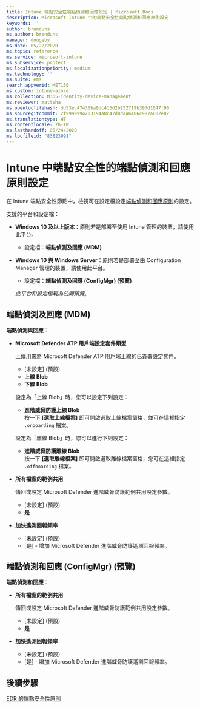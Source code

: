 ```yaml
---
title: Intune 端點安全性端點偵測和回應設定 | Microsoft Docs
description: Microsoft Intune 中的端點安全性端點偵測和回應原則設定
keywords: ''
author: brenduns
ms.author: brenduns
manager: dougeby
ms.date: 05/22/2020
ms.topic: reference
ms.service: microsoft-intune
ms.subservice: protect
ms.localizationpriority: medium
ms.technology: ''
ms.suite: ems
search.appverid: MET150
ms.custom: intune-azure
ms.collection: M365-identity-device-management
ms.reviewer: mattsha
ms.openlocfilehash: dd53ec47435ba9dc416d2b152719b393d1647f90
ms.sourcegitcommit: 2f9999994203194a8c47d8daa6406c987a002e02
ms.translationtype: HT
ms.contentlocale: zh-TW
ms.lasthandoff: 05/24/2020
ms.locfileid: "83823991"
---
```

# <a name="endpoint-detection-and-response-policy-settings-for-endpoint-security-in-intune"></a>Intune 中端點安全性的端點偵測和回應原則設定

在 Intune 端點安全性節點中，檢視可在設定檔設定[端點偵測和回應原則](../protect/endpoint-security-edr-policy.md)的設定。

支援的平台和設定檔：

- **Windows 10 及以上版本**：原則若是部署至使用 Intune 管理的裝置，請使用此平台。
  - 設定檔：**端點偵測及回應 (MDM)**

- **Windows 10 與 Windows Server**：原則若是部署至由 Configuration Manager 管理的裝置，請使用此平台。
  - 設定檔：**端點偵測及回應 (ConfigMgr) (預覽)**
  
  *此平台和設定檔現為公開預覽*。

## <a name="endpoint-detection-and-response-mdm"></a>端點偵測及回應 (MDM)

**端點偵測與回應**：

- **Microsoft Defender ATP 用戶端設定套件類型**

  上傳用來將 Microsoft Defender ATP 用戶端上線的已簽署設定套件。

  - [未設定] (預設)
  - **上線 Blob**  
  - **下線 Blob**  

  設定為「上線 Blob」時，您可以設定下列設定：

  - **進階威脅防護上線 Blob**  
    按一下 **[選取上線檔案]** 即可開啟選取上線檔案窗格，並可在這裡指定 `.onboarding` 檔案。

  設定為「離線 Blob」時，您可以進行下列設定：
  
  - **進階威脅防護離線 Blob**  
     按一下 **[選取離線檔案]** 即可開啟選取離線檔案窗格，您可在這裡指定 `.offboarding` 檔案。

- **所有檔案的範例共用**  

  傳回或設定 Microsoft Defender 進階威脅防護範例共用設定參數。  
  - [未設定]   (預設)
  - **是**

- **加快遙測回報頻率**

  - [未設定]   (預設)
  - [是] - 增加 Microsoft Defender 進階威脅防護遙測回報頻率。

## <a name="endpoint-detection-and-response-configmgr-preview"></a>端點偵測和回應 (ConfigMgr) (預覽)

**端點偵測和回應**：

- **所有檔案的範例共用**  

  傳回或設定 Microsoft Defender 進階威脅防護範例共用設定參數。  
  - [未設定]   (預設)
  - **是**

- **加快遙測回報頻率**

  - [未設定]   (預設)
  - [是] - 增加 Microsoft Defender 進階威脅防護遙測回報頻率。

## <a name="next-steps"></a>後續步驟

[EDR 的端點安全性原則](../protect/endpoint-security-edr-policy.md)
